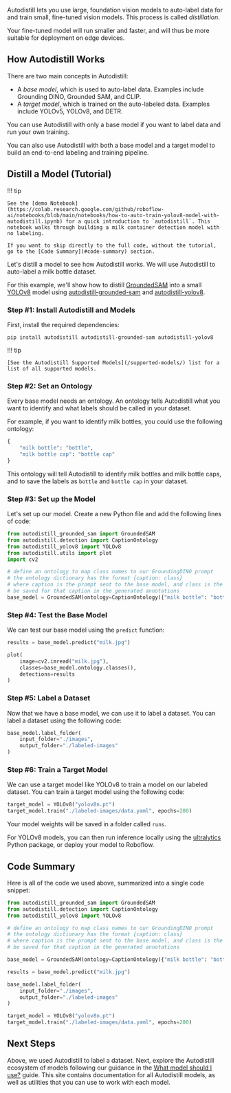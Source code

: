 Autodistill lets you use large, foundation vision models to auto-label data for and train small, fine-tuned vision models. This process is called _distillation_.

Your fine-tuned model will run smaller and faster, and will thus be more suitable for deployment on edge devices.

## How Autodistill Works

There are two main concepts in Autodistill:

- A *base model*, which is used to auto-label data. Examples include Grounding DINO, Grounded SAM, and CLIP.
- A *target model*, which is trained on the auto-labeled data. Examples include YOLOv5, YOLOv8, and DETR.

You can use Autodistill with only a base model if you want to label data and run your own training.

You can also use Autodistill with both a base model and a target model to build an end-to-end labeling and training pipeline.

## Distill a Model (Tutorial)

!!! tip

    See the [demo Notebook](https://colab.research.google.com/github/roboflow-ai/notebooks/blob/main/notebooks/how-to-auto-train-yolov8-model-with-autodistill.ipynb) for a quick introduction to `autodistill`. This notebook walks through building a milk container detection model with no labeling.

    If you want to skip directly to the full code, without the tutorial, go to the [Code Summary](#code-summary) section.

Let's distill a model to see how Autodistill works. We will use Autodistill to auto-label a milk bottle dataset.

For this example, we'll show how to distill [GroundedSAM](https://github.com/IDEA-Research/Grounded-Segment-Anything) into a small [YOLOv8](https://github.com/ultralytics/ultralytics) model using [autodistill-grounded-sam](https://github.com/autodistill/autodistill-grounded-sam) and [autodistill-yolov8](https://github.com/autodistill/autodistill-yolov8).

### Step #1: Install Autodistill and Models

First, install the required dependencies:

```
pip install autodistill autodistill-grounded-sam autodistill-yolov8
```

!!! tip

    [See the Autodistill Supported Models](/supported-models/) list for a list of all supported models.

### Step #2: Set an Ontology

Every base model needs an ontology. An ontology tells Autodistill what you want to identify and what labels should be called in your dataset.

For example, if you want to identify milk bottles, you could use the following ontology:

```python
{
    "milk bottle": "bottle",
    "milk bottle cap": "bottle cap"
}
```

This ontology will tell Autodistill to identify milk bottles and milk bottle caps, and to save the labels as `bottle` and `bottle cap` in your dataset.

### Step #3: Set up the Model

Let's set up our model. Create a new Python file and add the following lines of code:

```python
from autodistill_grounded_sam import GroundedSAM
from autodistill.detection import CaptionOntology
from autodistill_yolov8 import YOLOv8
from autodistill.utils import plot
import cv2

# define an ontology to map class names to our GroundingDINO prompt
# the ontology dictionary has the format {caption: class}
# where caption is the prompt sent to the base model, and class is the label that will
# be saved for that caption in the generated annotations
base_model = GroundedSAM(ontology=CaptionOntology({"milk bottle": "bottle", "milk bottle cap": "bottle cap"}))
```

### Step #4: Test the Base Model

We can test our base model using the `predict` function:

```python
results = base_model.predict("milk.jpg")

plot(
    image=cv2.imread("milk.jpg"),
    classes=base_model.ontology.classes(),
    detections=results
)
```

### Step #5: Label a Dataset

Now that we have a base model, we can use it to label a dataset. You can label a dataset using the following code:

```python
base_model.label_folder(
    input_folder="./images",
    output_folder="./labeled-images"
)
```

### Step #6: Train a Target Model

We can use a target model like YOLOv8 to train a model on our labeled dataset. You can train a target model using the following code:

```python
target_model = YOLOv8("yolov8n.pt")
target_model.train("./labeled-images/data.yaml", epochs=200)
```

Your model weights will be saved in a folder called `runs`.

For YOLOv8 models, you can then run inference locally using the [ultralytics](https://github.com/ultralytics/ultralytics) Python package, or deploy your model to Roboflow.

## Code Summary

Here is all of the code we used above, summarized into a single code snippet:

```python
from autodistill_grounded_sam import GroundedSAM
from autodistill.detection import CaptionOntology
from autodistill_yolov8 import YOLOv8

# define an ontology to map class names to our GroundingDINO prompt
# the ontology dictionary has the format {caption: class}
# where caption is the prompt sent to the base model, and class is the label that will
# be saved for that caption in the generated annotations

base_model = GroundedSAM(ontology=CaptionOntology({"milk bottle": "bottle", "milk bottle cap": "bottle cap"}))

results = base_model.predict("milk.jpg")

base_model.label_folder(
    input_folder="./images",
    output_folder="./labeled-images"
)

target_model = YOLOv8("yolov8n.pt")
target_model.train("./labeled-images/data.yaml", epochs=200)
```

## Next Steps

Above, we used Autodistill to label a dataset. Next, explore the Autodistill ecosystem of models following our guidance in the [What model should I use?](/what-model-should-i-use/) guide. This site contains documentation for all Autodistill models, as well as utilities that you can use to work with each model.
